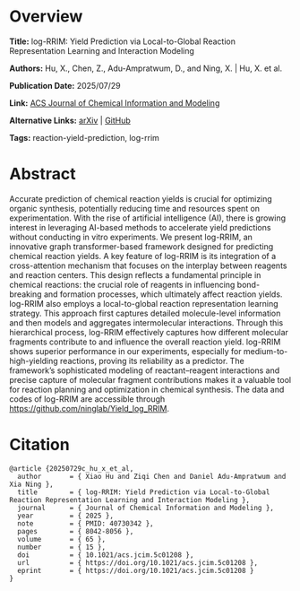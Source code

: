 # Overview
**Title:**
log-RRIM: Yield Prediction via Local-to-Global Reaction Representation Learning and Interaction Modeling

**Authors:**
Hu, X., Chen, Z., Adu-Ampratwum, D., and Ning, X. |
Hu, X. et al.

**Publication Date:**
2025/07/29

**Link:**
[ACS Journal of Chemical Information and Modeling](https://pubs.acs.org/doi/10.1021/acs.jcim.5c01208)

**Alternative Links:**
[arXiv](https://arxiv.org/abs/2411.03320) |
[GitHub](https://github.com/ninglab/Yield_log_RRIM)

**Tags:**
reaction-yield-prediction, log-rrim


# Abstract
Accurate prediction of chemical reaction yields is crucial for optimizing organic synthesis, potentially reducing time and resources spent on experimentation.
With the rise of artificial intelligence (AI), there is growing interest in leveraging AI-based methods to accelerate yield predictions without conducting in vitro experiments.
We present log-RRIM, an innovative graph transformer-based framework designed for predicting chemical reaction yields.
A key feature of log-RRIM is its integration of a cross-attention mechanism that focuses on the interplay between reagents and reaction centers.
This design reflects a fundamental principle in chemical reactions: the crucial role of reagents in influencing bond-breaking and formation processes, which ultimately affect reaction yields.
log-RRIM also employs a local-to-global reaction representation learning strategy.
This approach first captures detailed molecule-level information and then models and aggregates intermolecular interactions.
Through this hierarchical process, log-RRIM effectively captures how different molecular fragments contribute to and influence the overall reaction yield.
log-RRIM shows superior performance in our experiments, especially for medium-to-high-yielding reactions, proving its reliability as a predictor.
The framework’s sophisticated modeling of reactant–reagent interactions and precise capture of molecular fragment contributions makes it a valuable tool for reaction planning and optimization in chemical synthesis.
The data and codes of log-RRIM are accessible through https://github.com/ninglab/Yield_log_RRIM.


# Citation
```
@article {20250729c_hu_x_et_al,
  author       = { Xiao Hu and Ziqi Chen and Daniel Adu-Ampratwum and Xia Ning },
  title        = { log-RRIM: Yield Prediction via Local-to-Global Reaction Representation Learning and Interaction Modeling },
  journal      = { Journal of Chemical Information and Modeling },
  year         = { 2025 },
  note         = { PMID: 40730342 },
  pages        = { 8042-8056 },
  volume       = { 65 },
  number       = { 15 },
  doi          = { 10.1021/acs.jcim.5c01208 },
  url          = { https://doi.org/10.1021/acs.jcim.5c01208 },
  eprint       = { https://doi.org/10.1021/acs.jcim.5c01208 }
}
```

